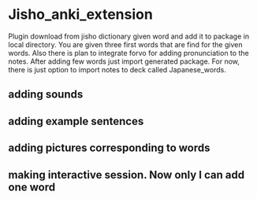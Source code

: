 # Jisho_anki_extension

Plugin download from jisho dictionary given word
and add it to package in local directory.
You are given three first words that 
are find for the given words.
Also there is plan to integrate forvo for adding 
pronunciation to the notes.
After adding few words just import generated package.
For now, there is just option to import notes to deck 
called Japanese_words.

## adding sounds
    
## adding example sentences
## adding pictures corresponding to words
## making interactive session. Now only I can add one word 

